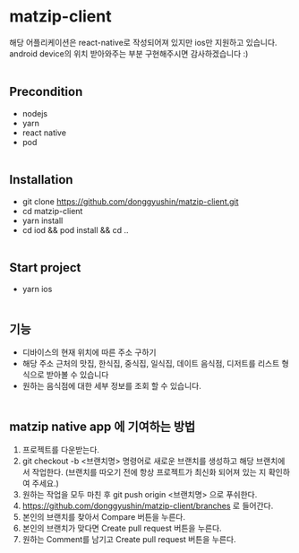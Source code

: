 # matzip-client
해당 어플리케이션은 react-native로 작성되어져 있지만 ios만 지원하고 있습니다.\
android device의 위치 받아와주는 부분 구현해주시면 감사하겠습니다 :)
<br/><br/>

## Precondition
 - nodejs
 - yarn
 - react native
 - pod
<br/><br/>

## Installation
 - git clone https://github.com/donggyushin/matzip-client.git
 - cd matzip-client
 - yarn install
 - cd iod && pod install && cd ..
 <br/><br/>
 

## Start project
 - yarn ios
 <br/><br/>

## 기능
 - 디바이스의 현재 위치에 따른 주소 구하기
 - 해당 주소 근처의 맛집, 한식집, 중식집, 일식집, 데이트 음식점, 디저트를 리스트 형식으로 받아볼 수 있습니다
 - 원하는 음식점에 대한 세부 정보를 조회 할 수 있습니다. 
<br/><br/>

## matzip native app 에 기여하는 방법


 1. 프로젝트를 다운받는다.
 2. git checkout -b <브랜치명> 명령어로 새로운 브랜치를 생성하고 해당 브랜치에서 작업한다. (브랜치를 따오기 전에 항상 프로젝트가 최신화 되어져 있는 지 확인하여 주세요.)
 3. 원하는 작업을 모두 마친 후 git push origin <브랜치명> 으로 푸쉬한다. 
 4. https://github.com/donggyushin/matzip-client/branches 로 들어간다. 
 5. 본인의 브랜치를 찾아서 Compare 버튼을 누른다. 
 6. 본인의 브랜치가 맞다면 Create pull request 버튼을 누른다. 
 7. 원하는 Comment를 남기고 Create pull request 버튼을 누른다. 